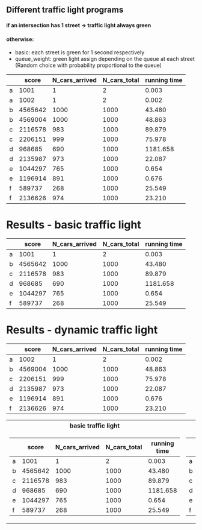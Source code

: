 ## Different traffic light programs
#### if an intersection has 1 street -> traffic light always green
#### otherwise:
- basic: each street is green for 1 second respectively
- queue_weight: green light assign depending on the queue at each street (Random choice with probability proportional to the queue)


|   | score   | N_cars_arrived | N_cars_total | running time |
|---|---------|----------------|--------------|--------------|
| a | 1001    | 1              | 2            | 0.003        |
| a | 1002    | 1              | 2            | 0.002        |
| b | 4565642 | 1000           | 1000         | 43.480       |
| b | 4569004 | 1000           | 1000         | 48.863       |
| c | 2116578 | 983            | 1000         | 89.879       |
| c | 2206151 | 999            | 1000         | 75.978       |
| d | 968685  | 690            | 1000         | 1181.658     |
| d | 2135987 | 973            | 1000         | 22.087       |
| e | 1044297 | 765            | 1000         | 0.654        |
| e | 1196914 | 891            | 1000         | 0.676        |
| f | 589737  | 268            | 1000         | 25.549       |
| f | 2136626 | 974            | 1000         | 23.210       |

# Results - basic traffic light
|   | score   | N_cars_arrived | N_cars_total | running time |
|---|---------|----------------|--------------|--------------|
| a | 1001    | 1              | 2            | 0.003        |
| b | 4565642 | 1000           | 1000         | 43.480       |
| c | 2116578 | 983            | 1000         | 89.879       |
| d | 968685  | 690            | 1000         | 1181.658     |
| e | 1044297 | 765            | 1000         | 0.654        |
| f | 589737  | 268            | 1000         | 25.549       |

# Results - dynamic traffic light
|   | score   | N_cars_arrived | N_cars_total | running time |
|---|---------|----------------|--------------|--------------|
| a | 1002    | 1              | 2            | 0.002        |
| b | 4569004 | 1000           | 1000         | 48.863       |
| c | 2206151 | 999            | 1000         | 75.978       |
| d | 2135987 | 973            | 1000         | 22.087       |
| e | 1196914 | 891            | 1000         | 0.676        |
| f | 2136626 | 974            | 1000         | 23.210       |


<table>
<tr><th>basic traffic light</th><th>dynamic traffic light</th></tr>
<tr><td>


|   | score   | N_cars_arrived | N_cars_total | running time |
|---|---------|----------------|--------------|--------------|
| a | 1001    | 1              | 2            | 0.003        |
| b | 4565642 | 1000           | 1000         | 43.480       |
| c | 2116578 | 983            | 1000         | 89.879       |
| d | 968685  | 690            | 1000         | 1181.658     |
| e | 1044297 | 765            | 1000         | 0.654        |
| f | 589737  | 268            | 1000         | 25.549       |

</td><td>


|   | score   | N_cars_arrived | N_cars_total | running time |
|---|---------|----------------|--------------|--------------|
| a | 1002    | 1              | 2            | 0.002        |
| b | 4569004 | 1000           | 1000         | 48.863       |
| c | 2206151 | 999            | 1000         | 75.978       |
| d | 2135987 | 973            | 1000         | 22.087       |
| e | 1196914 | 891            | 1000         | 0.676        |
| f | 2136626 | 974            | 1000         | 23.210       |

</td></tr> </table>
